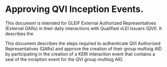 
# Approving QVI Inception Events.

This document is intended for GLEIF External Authorized Representatives (External GARs) in their daily interactions with
Qualified vLEI Issuers (QVI).  It describes the 

This document describes the steps required to authenticate QVI Authorized Representatives (QARs) and 
approve the creation of their group multisig AID by participating in the creation of a KERI interaction event that contains
a seal of the inception event for the QVI group multisig AID. 